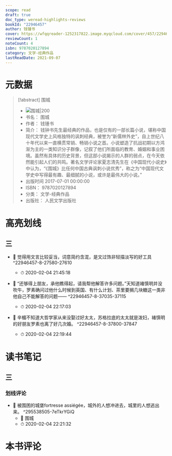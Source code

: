 ```yaml
---
scope: read
draft: true
doc_type: weread-highlights-reviews
bookId: "22946457"
author: 钱锺书
cover: https://wfqqreader-1252317822.image.myqcloud.com/cover/457/22946457/t7_22946457.jpg
reviewCount: 1
noteCount: 4
isbn: 9787020127894
category: 文学-经典作品
lastReadDate: 2021-09-07
---
```

# 元数据
> [!abstract] 围城
> - ![ 围城|200](https://wfqqreader-1252317822.image.myqcloud.com/cover/457/22946457/t7_22946457.jpg)
> - 书名： 围城
> - 作者： 钱锺书
> - 简介： 钱钟书先生最经典的作品，也是仅有的一部长篇小说，堪称中国现代文学史上风格独特的讽刺经典，被誉为“新儒林外史”，自上世纪八十年代以来一直横贯常销、畅销小说之首。小说塑造了抗战初期以方鸿渐为主的一类知识分子群像，记叙了他们所面临的教育、婚姻和事业困境。虽然有具体的历史背景，但这部小说揭示的人群的弱点，在今天依然能引起人们的共鸣。著名文学评论家夏志清先生在《中国现代小说史》中认为，“《围城》比任何中国古典讽刺小说优秀”，称之为“中国现代文学史中写得最有趣、最细腻的小说，或许是最伟大的小说。”
> - 出版时间 2017-07-01 00:00:00
> - ISBN： 9787020127894
> - 分类： 文学-经典作品
> - 出版社： 人民文学出版社

# 高亮划线

## 三


- 📌 觉得用文言比较妥当，词意简约含混，是文过饰非轻描淡写的好工具 ^22946457-8-27580-27610
    - ⏱ 2020-02-04 21:45:18 

- 📌 “还够得上朋友，承他瞧得起，请我帮他解答许多问题。”天知道褚慎明并没吹牛，罗素确问过他什么时候到英国、有什么计划、茶里要搁几块糖这一类非他自己不能解答的问题—— ^22946457-8-37035-37115
    - ⏱ 2020-02-04 22:17:03 

- 📌 辛楣不知道大哲学家从来没娶过好太太，苏格拉底的太太就是泼妇，褚慎明的好朋友罗素也离了好几次婚。 ^22946457-8-37800-37847
    - ⏱ 2020-02-04 22:19:44 
 
# 读书笔记

## 三

### 划线评论
- 📌 被围困的城堡fortresse assiégée，城外的人想冲进去，城里的人想逃出来。  ^295538505-7eTkrYGiQ
    - 💭 围城
    - ⏱ 2020-02-04 22:21:32
   
# 本书评论
